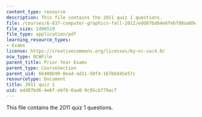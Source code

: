 ```yaml
---
content_type: resource
description: This file contains the 2011 quiz 1 questions.
file: /courses/6-837-computer-graphics-fall-2012/edd87bd64e6febf80aa09c95cb779ac7_MIT6_837F12_2011_qz1.pdf
file_size: 1496519
file_type: application/pdf
learning_resource_types:
- Exams
license: https://creativecommons.org/licenses/by-nc-sa/4.0/
ocw_type: OCWFile
parent_title: Prior Year Exams
parent_type: CourseSection
parent_uid: 66408b99-8ea4-ad11-58f4-167bb945e57c
resourcetype: Document
title: 2011 quiz 1
uid: edd87bd6-4e6f-ebf8-0aa0-9c95cb779ac7
---
```

This file contains the 2011 quiz 1 questions.